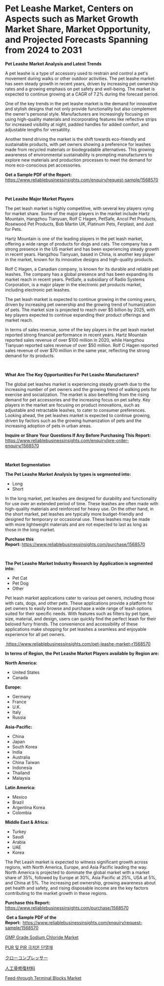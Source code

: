 <p><h1>Pet Leashe Market, Centers on Aspects such as Market Growth Market Share, Market Opportunity, and Projected Forecasts Spanning from 2024 to 2031</h1></p><p><strong>Pet Leashe Market Analysis and Latest Trends</strong></p>
<p><p>A pet leashe is a type of accessory used to restrain and control a pet's movement during walks or other outdoor activities. The pet leashe market has seen steady growth in recent years, driven by increasing pet ownership rates and a growing emphasis on pet safety and well-being. The market is expected to continue growing at a CAGR of 7.2% during the forecast period.</p><p>One of the key trends in the pet leashe market is the demand for innovative and stylish designs that not only provide functionality but also complement the owner's personal style. Manufacturers are increasingly focusing on using high-quality materials and incorporating features like reflective strips for increased visibility at night, padded handles for added comfort, and adjustable lengths for versatility.</p><p>Another trend driving the market is the shift towards eco-friendly and sustainable products, with pet owners showing a preference for leashes made from recycled materials or biodegradable alternatives. This growing awareness of environmental sustainability is prompting manufacturers to explore new materials and production processes to meet the demand for more eco-conscious pet accessories.</p></p>
<p><strong>Get a Sample PDF of the Report:&nbsp;</strong> <a href="https://www.reliablebusinessinsights.com/enquiry/request-sample/1568570">https://www.reliablebusinessinsights.com/enquiry/request-sample/1568570</a></p>
<p>&nbsp;</p>
<p><strong>Pet Leashe Major Market Players</strong></p>
<p><p>The pet leash market is highly competitive, with several key players vying for market share. Some of the major players in the market include Hartz Mountain, Hangzhou Tianyuan, Rolf C Hagen, PetSafe, Ancol Pet Products, Rosewood Pet Products, Bob Martin UK, Platinum Pets, Ferplast, and Just for Pets.</p><p>Hartz Mountain is one of the leading players in the pet leash market, offering a wide range of products for dogs and cats. The company has a strong presence in the US market and has been experiencing steady growth in recent years. Hangzhou Tianyuan, based in China, is another key player in the market, known for its innovative designs and high-quality products.</p><p>Rolf C Hagen, a Canadian company, is known for its durable and reliable pet leashes. The company has a global presence and has been expanding its market reach in recent years. PetSafe, a subsidiary of Radio Systems Corporation, is a major player in the electronic pet products market, including electronic pet leashes.</p><p>The pet leash market is expected to continue growing in the coming years, driven by increasing pet ownership and the growing trend of humanization of pets. The market size is projected to reach over $5 billion by 2025, with key players expected to continue expanding their product offerings and market reach.</p><p>In terms of sales revenue, some of the key players in the pet leash market reported strong financial performance in recent years. Hartz Mountain reported sales revenue of over $100 million in 2020, while Hangzhou Tianyuan reported sales revenue of over $50 million. Rolf C Hagen reported sales revenue of over $70 million in the same year, reflecting the strong demand for its products.</p></p>
<p>&nbsp;</p>
<p><strong>What Are The Key Opportunities For Pet Leashe Manufacturers?</strong></p>
<p><p>The global pet leashes market is experiencing steady growth due to the increasing number of pet owners and the growing trend of walking pets for exercise and socialization. The market is also benefiting from the rising demand for pet accessories and the increasing focus on pet safety. Key players in the market are focusing on product innovations, such as adjustable and retractable leashes, to cater to consumer preferences. Looking ahead, the pet leashes market is expected to continue growing, driven by factors such as the growing humanization of pets and the increasing adoption of pets in urban areas.</p></p>
<p><strong>Inquire or Share Your Questions If Any Before Purchasing This Report:</strong> <a href="https://www.reliablebusinessinsights.com/enquiry/pre-order-enquiry/1568570">https://www.reliablebusinessinsights.com/enquiry/pre-order-enquiry/1568570</a></p>
<p>&nbsp;</p>
<p><strong>Market Segmentation</strong></p>
<p><strong>The Pet Leashe Market Analysis by types is segmented into:</strong></p>
<p><ul><li>Long</li><li>Short</li></ul></p>
<p><p>In the long market, pet leashes are designed for durability and functionality for use over an extended period of time. These leashes are often made with high-quality materials and reinforced for heavy use. On the other hand, in the short market, pet leashes are typically more budget-friendly and designed for temporary or occasional use. These leashes may be made with more lightweight materials and are not expected to last as long as those in the long market.</p></p>
<p><strong>Purchase this Report:&nbsp;</strong><a href="https://www.reliablebusinessinsights.com/purchase/1568570">https://www.reliablebusinessinsights.com/purchase/1568570</a></p>
<p>&nbsp;</p>
<p><strong>The Pet Leashe Market Industry Research by Application is segmented into:</strong></p>
<p><ul><li>Pet Cat</li><li>Pet Dog</li><li>Other</li></ul></p>
<p><p>Pet leash market applications cater to various pet owners, including those with cats, dogs, and other pets. These applications provide a platform for pet owners to easily browse and purchase a wide range of leash options suited for their specific needs. With features such as filters by pet type, size, material, and design, users can quickly find the perfect leash for their beloved furry friends. The convenience and accessibility of these applications make shopping for pet leashes a seamless and enjoyable experience for all pet owners.</p></p>
<p><a href="https://www.reliablebusinessinsights.com/pet-leashe-market-r1568570">&nbsp;https://www.reliablebusinessinsights.com/pet-leashe-market-r1568570</a></p>
<p><strong>In terms of Region, the Pet Leashe Market Players available by Region are:</strong></p>
<p>
    <p> <strong> North America: </strong>
        <ul>
            <li>United States</li>
            <li>Canada</li>
        </ul>
        </p> 
    <p> <strong> Europe: </strong>
        <ul>
            <li>Germany</li>
            <li>France</li>
            <li>U.K.</li>
            <li>Italy</li>
            <li>Russia</li>
        </ul>
        </p> 
    <p> <strong> Asia-Pacific: </strong>
        <ul>
            <li>China</li>
            <li>Japan</li>
            <li>South Korea</li>
            <li>India</li>
            <li>Australia</li>
            <li>China Taiwan</li>
            <li>Indonesia</li>
            <li>Thailand</li>
            <li>Malaysia</li>
        </ul>
        </p> 
    <p> <strong> Latin America: </strong>
        <ul>
            <li>Mexico</li>
            <li>Brazil</li>
            <li>Argentina Korea</li>
            <li>Colombia</li>
        </ul>
        </p> 
    <p> <strong> Middle East & Africa: </strong>
        <ul>
            <li>Turkey</li>
            <li>Saudi</li>
            <li>Arabia</li>
            <li>UAE</li>
            <li>Korea</li>
        </ul>
    </p>
    </p>
<p><p>The Pet Leash market is expected to witness significant growth across regions, with North America, Europe, and Asia Pacific leading the way. North America is projected to dominate the global market with a market share of 35%, followed by Europe at 30%, Asia Pacific at 25%, USA at 5%, and China at 5%. The increasing pet ownership, growing awareness about pet health and safety, and rising disposable income are the key factors contributing to the market growth in these regions.</p></p>
<p><strong>Purchase this Report: </strong><a href="https://www.reliablebusinessinsights.com/purchase/1568570">https://www.reliablebusinessinsights.com/purchase/1568570</a></p>
<p>&nbsp;<strong>Get a Sample PDF of the Report:&nbsp;&nbsp;</strong><a href="https://www.reliablebusinessinsights.com/enquiry/request-sample/1568570">https://www.reliablebusinessinsights.com/enquiry/request-sample/1568570</a></p>
<p><strong></strong></p>
<p><p><a href="https://github.com/kosella/Market-Research-Report-List-3/blob/main/gmp-grade-sodium-chloride-market.md">GMP Grade Sodium Chloride Market</a></p><p><a href="https://github.com/rick7624/Market-Research-Report-List-1/blob/main/9353459103002.md">PUR 및 PIR 극저온 단열재</a></p><p><a href="https://github.com/JoanaNitzsche/Market-Research-Report-List-1/blob/main/6311495108313.md">クローコンプレッサー</a></p><p><a href="https://github.com/KaliMetz2023/Market-Research-Report-List-1/blob/main/4967637108314.md">人工骨修復材料</a></p><p><a href="https://issuu.com/reportprime-2/docs/feed-through-terminal-blocks-market-size-2030.pptx">Feed-through Terminal Blocks Market</a></p></p>